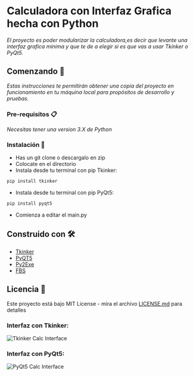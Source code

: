 # Calculadora con Interfaz Grafica hecha con Python

_El proyecto es poder modularizar la calculadora,es decir que levante una interfaz grafica minima y que te de a elegir si es que vas a usar Tkinker o PyQt5._

## Comenzando 🚀

_Estas instrucciones te permitirán obtener una copia del proyecto en funcionamiento en tu máquina local para propósitos de desarrollo y pruebas._


### Pre-requisitos 📋

_Necesitas tener una version 3.X de Python_

### Instalación 🔧

- Has un git clone o descargalo en zip
- Colocate en el directorio
- Instala desde tu terminal con pip Tkinker:
```bash
pip install tkinker
```
- Instala desde tu terminal con pip PyQt5:
```bash
pip install pyqt5
```
- Comienza a editar el main.py

## Construido con 🛠️

* [Tkinker](https://docs.python.org/3/library/tkinter.html) 
* [PyQT5](https://doc.qt.io/qtforpython)
* [Py2Exe](https://www.py2exe.org/) 
* [FBS](https://github.com/mherrmann/fbs)

## Licencia 📄

Este proyecto está bajo MIT License - mira el archivo [LICENSE.md](https://github.com/EliazBobadilla/Basic-calculator-with-graphical-interface/blob/main/LICENSE) para detalles

### Interfaz con Tkinker:
![Tkinker Calc Interface](https://i.imgur.com/0fuyZjZ.png)

### Interfaz con PyQt5:
![PyQt5 Calc Interface](https://i.imgur.com/8r1d4pk.png)
